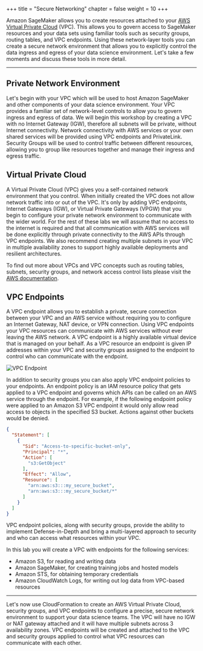 +++
title = "Secure Networking"
chapter = false
weight = 10
+++

Amazon SageMaker allows you to create resources attached to your [AWS Virtual Private Cloud](https://aws.amazon.com/vpc/) (VPC).  This allows you to govern access to SageMaker resources and your data sets using familiar tools such as security groups, routing tables, and VPC endpoints.  Using these network-layer tools you can create a secure network environment that allows you to explicitly control the data ingress and egress of your data science environment.  Let's take a few moments and discuss these tools in more detail.

---

## Private Network Environment

Let's begin with your VPC which will be used to host Amazon SageMaker and other components of your data science environment.  Your VPC provides a familiar set of network-level controls to allow you to govern ingress and egress of data.  We will begin this workshop by creating a VPC with no Internet Gateway (IGW), therefore all subnets will be private, without Internet connectivity.  Network connectivity with AWS services or your own shared services will be provided using VPC endpoints and PrivateLink.  Security Groups will be used to control traffic between different resources, allowing you to group like resources together and manage their ingress and egress traffic.

## Virtual Private Cloud

A Virtual Private Cloud (VPC) gives you a self-contained network environment that you control.  When initially created the VPC does not allow network traffic into or out of the VPC.  It's only by adding VPC endpoints, Internet Gateways (IGW), or Virtual Private Gateways (VPGW) that you begin to configure your private network environment to communicate with the wider world.  For the rest of these labs we will assume that no access to the internet is required and that all communication with AWS services will be done explicitly through private connectivity to the AWS APIs through VPC endpoints.  We also recommend creating multiple subnets in your VPC in multiple availability zones to support highly available deployments and resilient architectures.

To find out more about VPCs and VPC concepts such as routing tables, subnets, security groups, and network access control lists please visit the [AWS documentation](https://docs.aws.amazon.com/vpc/latest/userguide/what-is-amazon-vpc.html).

## VPC Endpoints

A VPC endpoint allows you to establish a private, secure connection between your VPC and an AWS service without requiring you to configure an Internet Gateway, NAT device, or VPN connection.  Using VPC endpoints your VPC resources can communicate with AWS services without ever leaving the AWS network.  A VPC endpoint is a highly available virtual device that is managed on your behalf.  As a VPC resource an endpoint is given IP addresses within your VPC and security groups assigned to the endpoint to control who can communicate with the endpoint.  

![VPC Endpoint](/images/vpc_endpoint.png)

In addition to security groups you can also apply VPC endpoint policies to your endpoints.  An endpoint policy is an IAM resource policy that gets applied to a VPC endpoint and governs which APIs can be called on an AWS service through the endpoint.  For example, if the following endpoint policy were applied to an Amazon S3 VPC endpoint it would only allow read access to objects in the specified S3 bucket.  Actions against other buckets would be denied.

```json
{
  "Statement": [
    {
      "Sid": "Access-to-specific-bucket-only",
      "Principal": "*",
      "Action": [
        "s3:GetObject"
      ],
      "Effect": "Allow",
      "Resource": [
        "arn:aws:s3:::my_secure_bucket",
        "arn:aws:s3:::my_secure_bucket/*"
      ]
    }
  ]
}
```

VPC endpoint policies, along with security groups, provide the ability to implement Defense-in-Depth and bring a multi-layered approach to security and who can access what resources within your VPC.  

In this lab you will create a VPC with endpoints for the following services:

 - Amazon S3, for reading and writing data 
 - Amazon SageMaker, for creating training jobs and hosted models
 - Amazon STS, for obtaining temporary credentials
 - Amazon CloudWatch Logs, for writing out log data from VPC-based resources

---

Let's now use CloudFormation to create an AWS Virtual Private Cloud, security groups, and VPC endpoints to configure a precise, secure network environment to support your data science teams.  The VPC will have no IGW or NAT gateway attached and it will have multiple subnets across 3 availability zones.  VPC endpoints will be created and attached to the VPC and security groups applied to control what VPC resources can communicate with each other.